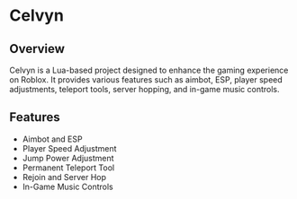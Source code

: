 # Celvyn

## Overview
Celvyn is a Lua-based project designed to enhance the gaming experience on Roblox. It provides various features such as aimbot, ESP, player speed adjustments, teleport tools, server hopping, and in-game music controls.

## Features
- Aimbot and ESP
- Player Speed Adjustment
- Jump Power Adjustment
- Permanent Teleport Tool
- Rejoin and Server Hop
- In-Game Music Controls
